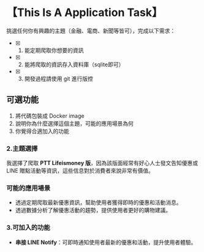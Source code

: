 # 【This Is A Application Task】

挑選任何你有興趣的主題（金融、電商、新聞等皆可），完成以下需求：

- [X] 1. 能定期爬取你想要的資訊
- [X] 2. 能將爬取的資訊存入資料庫（sqlite即可）
- [X] 3. 開發過程請使用 git 進行版控

## 可選功能

1. 將代碼包裝成 Docker image
2. 說明你為什麼選擇這個主題，可能的應用場景為何
3. 你覺得合適加入的功能

### 2.主題選擇

我選擇了爬取 **PTT Lifeismoney 版**，因為該版面經常有好心人士發文告知優惠或 LINE 贈點活動等資訊，這些信息對於消費者來說非常有價值。

### 可能的應用場景

- 透過定期爬取最新優惠資訊，幫助使用者獲得即時的優惠和活動消息。
- 透過數據分析了解優惠活動的趨勢，提供使用者更好的購物建議。

### 3.可加入的功能

- **串接 LINE Notify**：可即時通知使用者最新的優惠和活動，提升使用者體驗。
